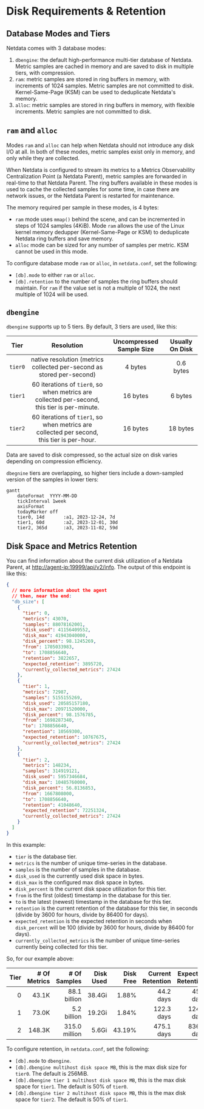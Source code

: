 # Disk Requirements &amp; Retention

## Database Modes and Tiers

Netdata comes with 3 database modes:

1. `dbengine`: the default high-performance multi-tier database of Netdata. Metric samples are cached in memory and are saved to disk in multiple tiers, with compression.
2. `ram`: metric samples are stored in ring buffers in memory, with increments of 1024 samples. Metric samples are not committed to disk. Kernel-Same-Page (KSM) can be used to deduplicate Netdata's memory.
3. `alloc`: metric samples are stored in ring buffers in memory, with flexible increments. Metric samples are not committed to disk.

## `ram` and `alloc`

Modes `ram` and `alloc` can help when Netdata should not introduce any disk I/O at all. In both of these modes, metric samples exist only in memory, and only while they are collected.

When Netdata is configured to stream its metrics to a Metrics Observability Centralization Point (a Netdata Parent), metric samples are forwarded in real-time to that Netdata Parent. The ring buffers available in these modes is used to cache the collected samples for some time, in case there are network issues, or the Netdata Parent is restarted for maintenance.

The memory required per sample in these modes, is 4 bytes:

- `ram` mode uses `mmap()` behind the scene, and can be incremented in steps of 1024 samples (4KiB). Mode `ram` allows the use of the Linux kernel memory dedupper (Kernel-Same-Page or KSM) to deduplicate Netdata ring buffers and save memory.
- `alloc` mode can be sized for any number of samples per metric. KSM cannot be used in this mode.

To configure database mode `ram` or `alloc`, in `netdata.conf`, set the following:

- `[db].mode` to either `ram` or `alloc`.
- `[db].retention` to the number of samples the ring buffers should maintain. For `ram` if the value set is not a multiple of 1024, the next multiple of 1024 will be used.

## `dbengine`

`dbengine` supports up to 5 tiers. By default, 3 tiers are used, like this:

|   Tier   |                                          Resolution                                          | Uncompressed Sample Size | Usually On Disk |
|:--------:|:--------------------------------------------------------------------------------------------:|:------------------------:|:---------------:|
| `tier0`  |            native resolution (metrics collected per-second as stored per-second)             |         4 bytes          |    0.6 bytes    |
| `tier1`  | 60 iterations of `tier0`, so when metrics are collected per-second, this tier is per-minute. |         16 bytes         |     6 bytes     |
| `tier2`  |  60 iterations of `tier1`, so when metrics are collected per second, this tier is per-hour.  |         16 bytes         |    18 bytes     |

Data are saved to disk compressed, so the actual size on disk varies depending on compression efficiency.

`dbegnine` tiers are overlapping, so higher tiers include a down-sampled version of the samples in lower tiers:

```mermaid
gantt
    dateFormat  YYYY-MM-DD
    tickInterval 1week
    axisFormat    
    todayMarker off
    tier0, 14d       :a1, 2023-12-24, 7d
    tier1, 60d       :a2, 2023-12-01, 30d
    tier2, 365d      :a3, 2023-11-02, 59d
```

## Disk Space and Metrics Retention

You can find information about the current disk utilization of a Netdata Parent, at <http://agent-ip:19999/api/v2/info>. The output of this endpoint is like this:

```json
{
  // more information about the agent
  // then, near the end:
  "db_size": [
    {
      "tier": 0,
      "metrics": 43070,
      "samples": 88078162001,
      "disk_used": 41156409552,
      "disk_max": 41943040000,
      "disk_percent": 98.1245269,
      "from": 1705033983,
      "to": 1708856640,
      "retention": 3822657,
      "expected_retention": 3895720,
      "currently_collected_metrics": 27424
    },
    {
      "tier": 1,
      "metrics": 72987,
      "samples": 5155155269,
      "disk_used": 20585157180,
      "disk_max": 20971520000,
      "disk_percent": 98.1576785,
      "from": 1698287340,
      "to": 1708856640,
      "retention": 10569300,
      "expected_retention": 10767675,
      "currently_collected_metrics": 27424
    },
    {
      "tier": 2,
      "metrics": 148234,
      "samples": 314919121,
      "disk_used": 5957346684,
      "disk_max": 10485760000,
      "disk_percent": 56.8136853,
      "from": 1667808000,
      "to": 1708856640,
      "retention": 41048640,
      "expected_retention": 72251324,
      "currently_collected_metrics": 27424
    }
  ]
}
```

In this example:

- `tier` is the database tier.
- `metrics` is the number of unique time-series in the database.
- `samples` is the number of samples in the database.
- `disk_used` is the currently used disk space in bytes.
- `disk_max` is the configured max disk space in bytes.
- `disk_percent` is the current disk space utilization for this tier.
- `from` is the first (oldest) timestamp in the database for this tier.
- `to` is the latest (newest) timestamp in the database for this tier.
- `retention` is the current retention of the database for this tier, in seconds (divide by 3600 for hours, divide by 86400 for days).
- `expected_retention` is the expected retention in seconds when `disk_percent` will be 100 (divide by 3600 for hours, divide by 86400 for days).
- `currently_collected_metrics` is the number of unique time-series currently being collected for this tier.

So, for our example above:

| Tier | # Of Metrics |  # Of Samples | Disk Used | Disk Free | Current Retention | Expected Retention | Sample Size |
|-----:|-------------:|--------------:|----------:|----------:|------------------:|-------------------:|------------:|
|    0 |        43.1K |  88.1 billion |    38.4Gi |     1.88% |         44.2 days |          45.0 days |      0.46 B |
|    1 |        73.0K |   5.2 billion |    19.2Gi |     1.84% |        122.3 days |         124.6 days |      3.99 B |
|    2 |       148.3K | 315.0 million |     5.6Gi |    43.19% |        475.1 days |         836.2 days |     18.91 B |

To configure retention, in `netdata.conf`, set the following:

- `[db].mode` to `dbengine`.
- `[db].dbengine multihost disk space MB`, this is the max disk size for `tier0`. The default is 256MiB.
- `[db].dbengine tier 1 multihost disk space MB`, this is the max disk space for `tier1`. The default is 50% of `tier0`.
- `[db].dbengine tier 2 multihost disk space MB`, this is the max disk space for `tier2`. The default is 50% of `tier1`.
